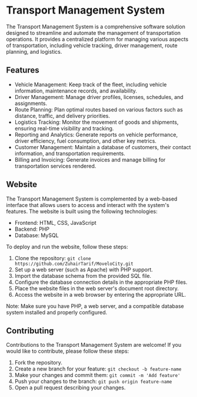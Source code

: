 # Transport Management System

The Transport Management System is a comprehensive software solution designed to streamline and automate the management of transportation operations. It provides a centralized platform for managing various aspects of transportation, including vehicle tracking, driver management, route planning, and logistics.

## Features

- Vehicle Management: Keep track of the fleet, including vehicle information, maintenance records, and availability.
- Driver Management: Manage driver profiles, licenses, schedules, and assignments.
- Route Planning: Plan optimal routes based on various factors such as distance, traffic, and delivery priorities.
- Logistics Tracking: Monitor the movement of goods and shipments, ensuring real-time visibility and tracking.
- Reporting and Analytics: Generate reports on vehicle performance, driver efficiency, fuel consumption, and other key metrics.
- Customer Management: Maintain a database of customers, their contact information, and transportation requirements.
- Billing and Invoicing: Generate invoices and manage billing for transportation services rendered.

## Website

The Transport Management System is complemented by a web-based interface that allows users to access and interact with the system's features. The website is built using the following technologies:

- Frontend: HTML, CSS, JavaScript
- Backend: PHP
- Database: MySQL

To deploy and run the website, follow these steps:

1. Clone the repository: `git clone https://github.com/ZuhairTarif/MoveloCity.git`
2. Set up a web server (such as Apache) with PHP support.
3. Import the database schema from the provided SQL file.
4. Configure the database connection details in the appropriate PHP files.
5. Place the website files in the web server's document root directory.
6. Access the website in a web browser by entering the appropriate URL.

Note: Make sure you have PHP, a web server, and a compatible database system installed and properly configured.

## Contributing

Contributions to the Transport Management System are welcome! If you would like to contribute, please follow these steps:

1. Fork the repository.
2. Create a new branch for your feature: `git checkout -b feature-name`
3. Make your changes and commit them: `git commit -m 'Add feature'`
4. Push your changes to the branch: `git push origin feature-name`
5. Open a pull request describing your changes.


